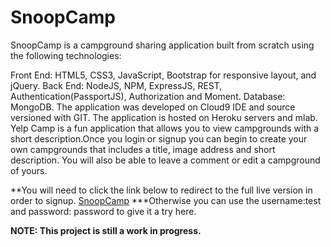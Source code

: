 # SnoopCamp

SnoopCamp is a campground sharing application built from scratch using the following technologies:

Front End: HTML5, CSS3, JavaScript, Bootstrap for responsive layout, and jQuery.
Back End: NodeJS, NPM, ExpressJS, REST, Authentication(PassportJS), Authorization and Moment.
Database: MongoDB.
The application was developed on Cloud9 IDE and source versioned with GIT.
The application is hosted on Heroku servers and mlab.
Yelp Camp is a fun application that allows you to view campgrounds with a short description.Once you login or signup you can begin to 
create your own campgrounds that includes a title, image address and short description. You will also be able to leave a comment or edit
a campground of yours.

**You will need to click the link below to redirect to the full live version in order to signup.
[SnoopCamp](https://mighty-cove-91018.herokuapp.com/)
***Otherwise you can use the username:test and password: password to give it a try here.

****NOTE: This project is still a work in progress.****

